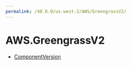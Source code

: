 ```yaml
---
permalink: /48.0.0/us-west-2/AWS/GreengrassV2/
---
```


# AWS.GreengrassV2



* [ComponentVersion](ComponentVersion.md)